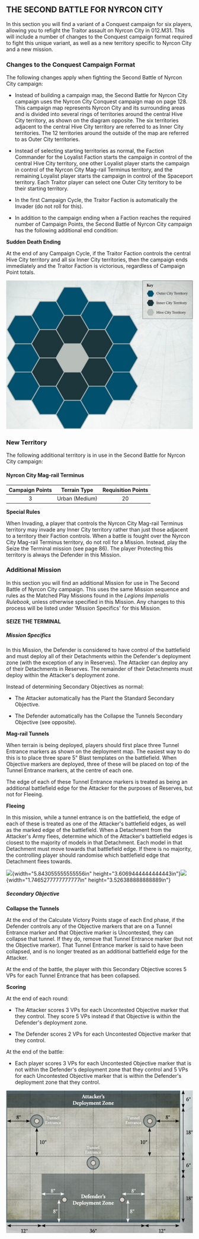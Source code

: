 ## THE SECOND BATTLE FOR NYRCON CITY

In this section you will find a variant of a Conquest campaign for six players, allowing you to refight the Traitor assault on Nyrcon City in 012.M31. This will include a number of changes to the Conquest campaign format required to fight this unique variant, as well as a new territory specific to Nyrcon City and a new mission.

### Changes to the Conquest Campaign Format

The following changes apply when fighting the Second Battle of Nyrcon City campaign:

- Instead of building a campaign map, the Second Battle for Nyrcon City campaign uses the Nyrcon City Conquest campaign map on page 128. This campaign map represents Nyrcon City and its surrounding areas and is divided into several rings of territories around the central Hive City territory, as shown on the diagram opposite. The six territories adjacent to the central Hive City territory are referred to as Inner City territories. The 12 territories around the outside of the map are referred to as Outer City territories.

- Instead of selecting starting territories as normal, the Faction Commander for the Loyalist Faction starts the campaign in control of the central Hive City territory, one other Loyalist player starts the campaign in control of the Nyrcon City Mag-rail Terminus territory, and the remaining Loyalist player starts the campaign in control of the Spaceport territory. Each Traitor player can select one Outer City territory to be their starting territory.

- In the first Campaign Cycle, the Traitor Faction is automatically the Invader (do not roll for this).

- In addition to the campaign ending when a Faction reaches the required number of Campaign Points, the Second Battle of Nyrcon City campaign has the following additional end condition:

**Sudden Death Ending**

At the end of any Campaign Cycle, if the Traitor Faction controls the central Hive City territory and all six Inner City territories, then the campaign ends immediately and the Traitor Faction is victorious, regardless of Campaign Point totals.

![](../media/legions_imperialis_campaigns/nyrcon_city.jpg)


### New Territory

The following additional territory is in use in the Second Battle for Nyrcon City campaign:

#### Nyrcon City Mag-rail Terminus

| Campaign Points | Terrain Type | Requisition Points |
| :-------------: | :-------------:| :----------------: |
| 3 | Urban (Medium) | 20 |

**Special Rules**

When Invading, a player that controls the Nyrcon City Mag-rail Terminus territory may invade any Inner City territory rather than just those adjacent to a territory their Faction controls. When a battle is fought over the Nyrcon City Mag-rail Terminus territory, do not roll for a Mission. Instead, play the Seize the Terminal mission (see page 86). The player Protecting this territory is always the Defender in this Mission.


### Additional Mission

In this section you will find an additional Mission for use in The Second Battle of Nyrcon City campaign. This uses the same Mission sequence and rules as the Matched Play Missions found in the *Legions Imperialis Rulebook*, unless otherwise specified in this Mission. Any changes to this process will be listed under 'Mission Specifics' for this Mission.

#### SEIZE THE TERMINAL

##### Mission Specifics

In this Mission, the Defender is considered to have control of the battlefield and must deploy all of their Detachments within the Defender's deployment zone (with the exception of any in Reserves). The Attacker can deploy any of their Detachments in Reserves. The remainder of their Detachments must deploy within the Attacker's deployment zone.

Instead of determining Secondary Objectives as normal:

- The Attacker automatically has the Plant the Standard Secondary Objective.

- The Defender automatically has the Collapse the Tunnels Secondary Objective (see opposite).

**Mag-rail Tunnels**

When terrain is being deployed, players should first place three Tunnel Entrance markers as shown on the deployment map. The easiest way to do this is to place three spare 5" Blast templates on the battlefield. When Objective markers are deployed, three of these will be placed on top of the Tunnel Entrance markers, at the centre of each one.

The edge of each of these Tunnel Entrance markers is treated as being an additional battlefield edge for the Attacker for the purposes of Reserves, but not for Fleeing.

**Fleeing**

In this mission, while a tunnel entrance is on the battlefield, the edge of each of these is treated as one of the Attacker's battlefield edges, as well as the marked edge of the battlefield. When a Detachment from the Attacker's Army flees, determine which of the Attacker's battlefield edges is closest to the majority of models in that Detachment. Each model in that Detachment must move towards that battlefield edge. If there is no majority, the controlling player should randomise which battlefield edge that Detachment flees towards.

![](./media/media/image132.jpeg){width="5.843055555555556in" height="3.6069444444444443in"}![](./media/media/image133.jpeg){width="1.7465277777777777in" height="3.526388888888889in"}

##### Secondary Objective

**Collapse the Tunnels**

At the end of the Calculate Victory Points stage of each End phase, if the Defender controls any of the Objective markers that are on a Tunnel Entrance marker and that Objective marker is Uncontested, they can collapse that tunnel. If they do, remove that Tunnel Entrance marker (but not the Objective marker). That Tunnel Entrance marker is said to have been collapsed, and is no longer treated as an additional battlefield edge for the Attacker.

At the end of the battle, the player with this Secondary Objective scores 5 VPs for each Tunnel Entrance that has been collapsed.

**Scoring**

At the end of each round:

- The Attacker scores 3 VPs for each Uncontested Objective marker that they control. They score 5 VPs instead if that Objective is within the Defender's deployment zone. 

- The Defender scores 2 VPs for each Uncontested Objective marker that they control.

At the end of the battle:

- Each player scores 3 VPs for each Uncontested Objective marker that is not within the Defender's deployment zone that they control and 5 VPs for each Uncontested Objective marker that is within the Defender's deployment zone that they control.

![](../media/legions_imperialis_campaigns/mission_seize_the_terminal.jpg)